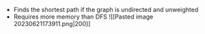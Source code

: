 - Finds the shortest path if the graph is undirected and unweighted
- Requires more memory than DFS
![[Pasted image 20230621173911.png|200]]
